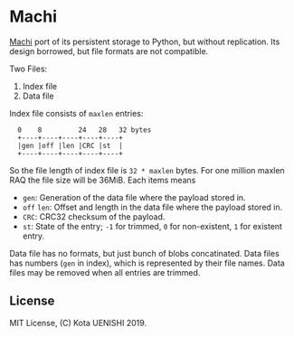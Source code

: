 # Machi

[Machi](https://github.com/basho/machi) port of its persistent storage
to Python, but without replication. Its design borrowed, but file
formats are not compatible.

Two Files:

1. Index file
2. Data file

Index file consists of `maxlen` entries:

```
  0    8         24   28   32 bytes
  +----+----+----+----+----+
  |gen |off |len |CRC |st  |
  +----+----+----+----+----+
```

So the file length of index file is `32 * maxlen` bytes. For one
million maxlen RAQ the file size will be 36MiB. Each items means

- `gen`: Generation of the data file where the payload stored in.
- `off` `len`: Offset and length in the data file where the payload stored in.
- `CRC`: CRC32 checksum of the payload.
- `st`: State of the entry; `-1` for trimmed, `0` for non-existent, `1` for existent entry.

Data file has no formats, but just bunch of blobs concatinated.  Data
files has numbers (`gen` in index), which is represented by their file
names. Data files may be removed when all entries are trimmed.

## License

MIT License, (C) Kota UENISHI 2019.
